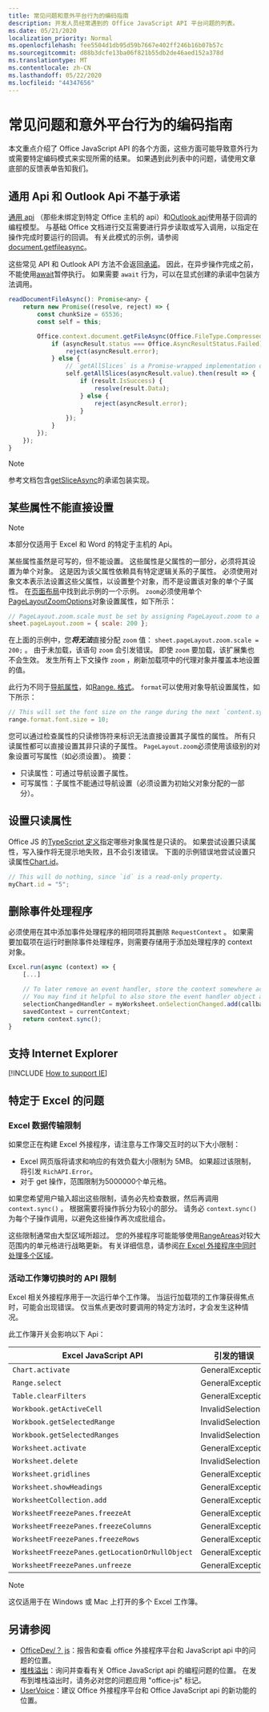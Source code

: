 ```yaml
---
title: 常见问题和意外平台行为的编码指南
description: 开发人员经常遇到的 Office JavaScript API 平台问题的列表。
ms.date: 05/21/2020
localization_priority: Normal
ms.openlocfilehash: fee5504d1db95d59b7667e402ff246b16b07b57c
ms.sourcegitcommit: d88b3dcfe13ba06f821b55db2de46aed152a378d
ms.translationtype: MT
ms.contentlocale: zh-CN
ms.lasthandoff: 05/22/2020
ms.locfileid: "44347656"
---
```

# <a name="coding-guidance-for-common-issues-and-unexpected-platform-behaviors"></a>常见问题和意外平台行为的编码指南

本文重点介绍了 Office JavaScript API 的各个方面，这些方面可能导致意外行为或需要特定编码模式来实现所需的结果。 如果遇到此列表中的问题，请使用文章底部的反馈表单告知我们。

## <a name="common-apis-and-outlook-apis-are-not-promise-based"></a>通用 Api 和 Outlook Api 不基于承诺

[通用 api](/javascript/api/office) （那些未绑定到特定 Office 主机的 api）和[Outlook api](/javascript/api/outlook)使用基于回调的编程模型。 与基础 Office 文档进行交互需要进行异步读取或写入调用，以指定在操作完成时要运行的回调。 有关此模式的示例，请参阅[document.getfileasync](/javascript/api/office/office.document#getfileasync-filetype--options--callback-)。

这些常见 API 和 Outlook API 方法不会返回[承诺](https://developer.mozilla.org/docs/Web/JavaScript/Reference/Global_Objects/Promise)。 因此，在异步操作完成之前，不能使用[await](https://developer.mozilla.org/docs/Web/JavaScript/Reference/Operators/await)暂停执行。 如果需要 `await` 行为，可以在显式创建的承诺中包装方法调用。

```js
readDocumentFileAsync(): Promise<any> {
    return new Promise((resolve, reject) => {
        const chunkSize = 65536;
        const self = this;

        Office.context.document.getFileAsync(Office.FileType.Compressed, { sliceSize: chunkSize }, (asyncResult) => {
            if (asyncResult.status === Office.AsyncResultStatus.Failed) {
                reject(asyncResult.error);
            } else {
                // `getAllSlices` is a Promise-wrapped implementation of File.getSliceAsync.
                self.getAllSlices(asyncResult.value).then(result => {
                    if (result.IsSuccess) {
                        resolve(result.Data);
                    } else {
                        reject(asyncResult.error);
                    }
                });
            }
        });
    });
}
```

> [!NOTE]
> 参考文档包含[getSliceAsync](/javascript/api/office/office.file#getsliceasync-sliceindex--callback-)的承诺包装实现。

## <a name="some-properties-cannot-be-set-directly"></a>某些属性不能直接设置

> [!NOTE]
> 本部分仅适用于 Excel 和 Word 的特定于主机的 Api。

某些属性虽然是可写的，但不能设置。 这些属性是父属性的一部分，必须将其设置为单个对象。 这是因为该父属性依赖具有特定逻辑关系的子属性。 必须使用对象文本表示法设置这些父属性，以设置整个对象，而不是设置该对象的单个子属性。 在[页面布局](/javascript/api/excel/excel.pagelayout)中找到此示例的一个示例。 `zoom`必须使用单个[PageLayoutZoomOptions](/javascript/api/excel/excel.pagelayoutzoomoptions)对象设置属性，如下所示：

```js
// PageLayout.zoom.scale must be set by assigning PageLayout.zoom to a PageLayoutZoomOptions object.
sheet.pageLayout.zoom = { scale: 200 };
```

在上面的示例中，您***将无法***直接分配 `zoom` 值： `sheet.pageLayout.zoom.scale = 200;` 。 由于未加载，该语句 `zoom` 会引发错误。 即使 `zoom` 要加载，该扩展集也不会生效。 发生所有上下文操作 `zoom` ，刷新加载项中的代理对象并覆盖本地设置的值。

此行为不同于[导航属性](../excel/excel-add-ins-advanced-concepts.md#scalar-and-navigation-properties)，如[Range. 格式](/javascript/api/excel/excel.range#format)。 `format`可以使用对象导航设置属性，如下所示：

```js
// This will set the font size on the range during the next `content.sync()`.
range.format.font.size = 10;
```

您可以通过检查属性的只读修饰符来标识无法直接设置其子属性的属性。 所有只读属性都可以直接设置其非只读的子属性。 `PageLayout.zoom`必须使用该级别的对象设置可写属性（如必须设置）。 摘要：

- 只读属性：可通过导航设置子属性。
- 可写属性：子属性不能通过导航设置（必须设置为初始父对象分配的一部分）。

## <a name="setting-read-only-properties"></a>设置只读属性

Office JS 的[TypeScript 定义](referencing-the-javascript-api-for-office-library-from-its-cdn.md)指定哪些对象属性是只读的。 如果尝试设置只读属性，写入操作将无提示地失败，且不会引发错误。 下面的示例错误地尝试设置只读属性[Chart.id](/javascript/api/excel/excel.chart#id)。

```js
// This will do nothing, since `id` is a read-only property.
myChart.id = "5";
```

## <a name="removing-event-handlers"></a>删除事件处理程序

必须使用在其中添加事件处理程序的相同项将其删除 `RequestContext` 。 如果需要加载项在运行时删除事件处理程序，则需要存储用于添加处理程序的 context 对象。

```js
Excel.run(async (context) => {
    [...]

    // To later remove an event handler, store the context somewhere accessible to the handler removal function.
    // You may find it helpful to also store the event handler object and associate it with the context.
    selectionChangedHandler = myWorksheet.onSelectionChanged.add(callback);
    savedContext = currentContext;
    return context.sync();
}
```

## <a name="supporting-internet-explorer"></a>支持 Internet Explorer

[!INCLUDE [How to support IE](../includes/es5-support.md)]

## <a name="excel-specific-issues"></a>特定于 Excel 的问题

### <a name="excel-data-transfer-limits"></a>Excel 数据传输限制

如果您正在构建 Excel 外接程序，请注意与工作簿交互时的以下大小限制：

- Excel 网页版将请求和响应的有效负载大小限制为 5MB。 如果超过该限制，将引发 `RichAPI.Error`。
- 对于 get 操作，范围限制为5000000个单元格。

如果您希望用户输入超出这些限制，请务必先检查数据，然后再调用 `context.sync()` 。 根据需要将操作拆分为较小的部分。 请务必 `context.sync()` 为每个子操作调用，以避免这些操作再次成批组合。

这些限制通常由大型区域所超过。 您的外接程序可能能够使用[RangeAreas](/javascript/api/excel/excel.rangeareas)对较大范围内的单元格进行战略更新。 有关详细信息，请参阅[在 Excel 外接程序中同时处理多个区域](../excel/excel-add-ins-multiple-ranges.md)。

### <a name="api-limitations-when-the-active-workbook-switches"></a>活动工作簿切换时的 API 限制

Excel 相关外接程序用于一次运行单个工作簿。 当运行加载项的工作簿获得焦点时，可能会出现错误。 仅当焦点更改时要调用的特定方法时，才会发生这种情况。

此工作簿开关会影响以下 Api：

|Excel JavaScript API | 引发的错误 |
|--|--|
| `Chart.activate` | GeneralException |
| `Range.select` | GeneralException |
| `Table.clearFilters` | GeneralException |
| `Workbook.getActiveCell`  | InvalidSelection|
| `Workbook.getSelectedRange` | InvalidSelection|
| `Workbook.getSelectedRanges`  | InvalidSelection|
| `Worksheet.activate` | GeneralException |
| `Worksheet.delete`  | InvalidSelection|
| `Worksheet.gridlines` | GeneralException |
| `Worksheet.showHeadings` | GeneralException |
| `WorksheetCollection.add` | GeneralException |
| `WorksheetFreezePanes.freezeAt` | GeneralException |
| `WorksheetFreezePanes.freezeColumns` | GeneralException |
| `WorksheetFreezePanes.freezeRows` | GeneralException |
| `WorksheetFreezePanes.getLocationOrNullObject`| GeneralException |
| `WorksheetFreezePanes.unfreeze` | GeneralException |

> [!NOTE]
> 这仅适用于在 Windows 或 Mac 上打开的多个 Excel 工作簿。

## <a name="see-also"></a>另请参阅

- [OfficeDev/？ js](https://github.com/OfficeDev/office-js/issues)：报告和查看 office 外接程序平台和 JavaScript api 中的问题的位置。
- [堆栈溢出](https://stackoverflow.com/questions/tagged/office-js)：询问并查看有关 Office JavaScript api 的编程问题的位置。 在发布到堆栈溢出时，请务必对您的问题应用 "office-js" 标记。
- [UserVoice](https://officespdev.uservoice.com/)：建议 Office 外接程序平台和 Office JavaScript api 的新功能的位置。
